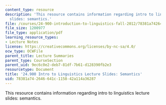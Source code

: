 ```yaml
---
content_type: resource
description: 'This resource contains information regarding intro to linguistics lecture
  slides: semantics.'
file: /courses/24-900-introduction-to-linguistics-fall-2012/78381a742646641c115842a114a36287_MIT24_900F12_Semantics.pdf
file_size: 1200977
file_type: application/pdf
learning_resource_types:
- Lecture Notes
license: https://creativecommons.org/licenses/by-nc-sa/4.0/
ocw_type: OCWFile
parent_title: Lecture Summaries
parent_type: CourseSection
parent_uid: 9ec6c0e2-deb7-81df-7b61-d128390fb2e3
resourcetype: Document
title: '24.900 Intro to Linguistics Lecture Slides: Semantics'
uid: 78381a74-2646-641c-1158-42a114a36287
---
```

This resource contains information regarding intro to linguistics lecture slides: semantics.